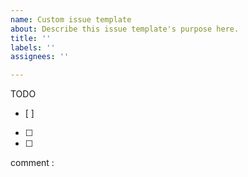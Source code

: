 ```yaml
---
name: Custom issue template
about: Describe this issue template's purpose here.
title: ''
labels: ''
assignees: ''

---
```


TODO
- [ ]
- [ ]
- [ ]

comment :
